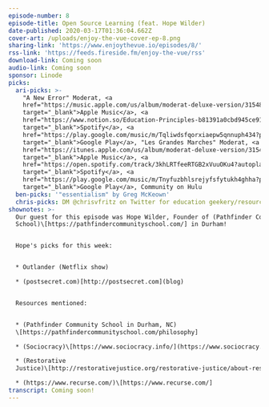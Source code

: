 ```yaml
---
episode-number: 8
episode-title: Open Source Learning (feat. Hope Wilder)
date-published: 2020-03-17T01:36:04.662Z
cover-art: /uploads/enjoy-the-vue-cover-ep-8.png
sharing-link: 'https://www.enjoythevue.io/episodes/8/'
rss-link: 'https://feeds.fireside.fm/enjoy-the-vue/rss'
download-link: Coming soon
audio-link: Coming soon
sponsor: Linode
picks:
  ari-picks: >-
    "A New Error" Moderat, <a
    href="https://music.apple.com/us/album/moderat-deluxe-version/315489205?i=315489351&ign-gact=3&ls=1"
    target="_blank">Apple Music</a>, <a
    href="https://www.notion.so/Education-Principles-b81391a0cbd945ce9177109c7ce699de#2a41125a9cc24d29a463ffd527b2dd3a"
    target="_blank">Spotify</a>, <a
    href="https://play.google.com/music/m/Tqliwdsfqorxiaepw5qnnuph434?play=1"
    target="_blank">Google Play</a>, "Les Grandes Marches" Moderat, <a
    href="https://itunes.apple.com/us/album/moderat-deluxe-version/315489205?i=315489437&ign-gact=3&ls=1"
    target="_blank">Apple Music</a>, <a
    href="https://open.spotify.com/track/3khLRTfeeRTGB2xVuuOKu4?autoplay=true&v=T"
    target="_blank">Spotify</a>, <a
    href="https://play.google.com/music/m/Tnyfuzbhlsrejyfsfytukh4ghha?play=1"
    target="_blank">Google Play</a>, Community on Hulu
  ben-picks: '"essentialism" by Greg McKeown'
  chris-picks: DM @chrisvfritz on Twitter for education geekery/resources/etc
shownotes: >-
  Our guest for this episode was Hope Wilder, Founder of (Pathfinder Community
  School)\[https://pathfindercommunityschool.com/] in Durham!


  Hope's picks for this week:


  * Outlander (Netflix show)

  * (postsecret.com)[http://postsecret.com](blog)


  Resources mentioned:


  * (Pathfinder Community School in Durham, NC)
  \[https://pathfindercommunityschool.com/philosophy]

  * (Sociocracy)\[https://www.sociocracy.info/](https://www.sociocracy.info/]

  * (Restorative
  Justice)\[http://restorativejustice.org/restorative-justice/about-restorative-justice/]

  * (https://www.recurse.com/)\[https://www.recurse.com/]
transcript: Coming soon!
---
```



